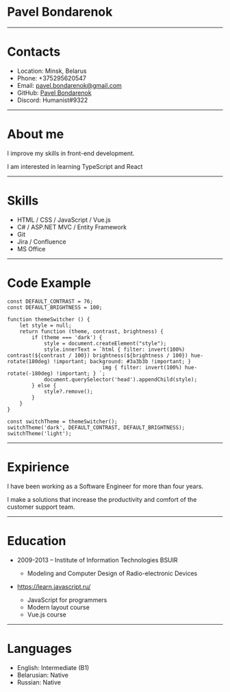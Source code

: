 # Pavel Bondarenok

---
# Contacts
* Location: Minsk, Belarus
* Phone: +375295620547
* Email: pavel.bondarenok@gmail.com
* GitHub: [Pavel Bondarenok](https://github.com/pbond)
* Discord: Humanist#9322 

---
# About me
I improve my skills in front-end development. 

I am interested in learning TypeScript and React

---
# Skills
* HTML / CSS / JavaScript / Vue.js
* C# / ASP.NET MVC / Entity Framework
* Git
* Jira / Confluence
* MS Office

---
# Code Example
```
const DEFAULT_CONTRAST = 76;
const DEFAULT_BRIGHTNESS = 100;

function themeSwitcher () {
    let style = null;
    return function (theme, contrast, brightness) {
        if (theme === 'dark') {
            style = document.createElement("style");
            style.innerText = `html { filter: invert(100%) contrast(${contrast / 100}) brightness(${brightness / 100}) hue-rotate(180deg) !important; background: #3a3b3b !important; } 
                               img { filter: invert(100%) hue-rotate(-180deg) !important; } `;
            document.querySelector('head').appendChild(style);
        } else {
            style?.remove();
        }
    }
}

const switchTheme = themeSwitcher();
switchTheme('dark', DEFAULT_CONTRAST, DEFAULT_BRIGHTNESS);
switchTheme('light');
```
---
# Expirience
I have been working as a Software Engineer for more than four years.

I make a solutions that increase the productivity and comfort of the customer support team.

---
# Education
* 2009-2013 – Institute of Information Technologies BSUIR
  + Modeling and Computer Design of Radio-electronic Devices

* https://learn.javascript.ru/
  + JavaScript for programmers
  + Modern layout course
  + Vue.js course

___
# Languages
* English: Intermediate (B1)
* Belarusian: Native
* Russian: Native